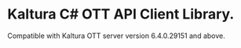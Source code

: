 # Kaltura C# OTT API Client Library.
Compatible with Kaltura OTT server version 6.4.0.29151 and above.
